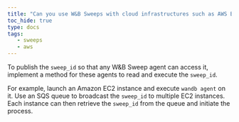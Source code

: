 ```yaml
---
title: "Can you use W&B Sweeps with cloud infrastructures such as AWS Batch, ECS, etc.?"
toc_hide: true
type: docs
tags:
   - sweeps
   - aws
---
```

To publish the `sweep_id` so that any W&B Sweep agent can access it, implement a method for these agents to read and execute the `sweep_id`.

For example, launch an Amazon EC2 instance and execute `wandb agent` on it. Use an SQS queue to broadcast the `sweep_id` to multiple EC2 instances. Each instance can then retrieve the `sweep_id` from the queue and initiate the process.